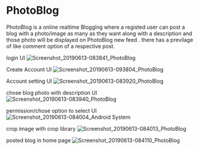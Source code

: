 # PhotoBlog 
PhotoBlog is a online realtime Blogging where a registed user can post a blog with a photo/image as many  as they want along with a description and those photo will be displayed on PhotoBlog new feed . there has a previlage of like comment option of a respective post.

login UI
![Screenshot_20190613-083841_PhotoBlog](https://user-images.githubusercontent.com/40673494/59400756-59b55400-8dba-11e9-98fa-2de4e56847a4.jpg)







Create Account UI
![Screenshot_20190613-093804_PhotoBlog](https://user-images.githubusercontent.com/40673494/59402220-3fca4000-8dbf-11e9-94fc-0ff049f280f4.jpg)



Account setting UI
![Screenshot_20190613-083920_PhotoBlog](https://user-images.githubusercontent.com/40673494/59400759-5a4dea80-8dba-11e9-9191-2bd1ba2f5c85.jpg)


chose blog photo with description UI
![Screenshot_20190613-083940_PhotoBlog](https://user-images.githubusercontent.com/40673494/59400761-5a4dea80-8dba-11e9-905e-81e2e3984064.jpg)


permission/chose option to select UI
![Screenshot_20190613-084004_Android System](https://user-images.githubusercontent.com/40673494/59400763-5ae68100-8dba-11e9-8f3a-23043f4055be.jpg)



crop image with crop library
![Screenshot_20190613-084013_PhotoBlog](https://user-images.githubusercontent.com/40673494/59400764-5ae68100-8dba-11e9-8699-7768d0a8e25b.jpg)




posted blog in home page
![Screenshot_20190613-084110_PhotoBlog](https://user-images.githubusercontent.com/40673494/59400768-5b7f1780-8dba-11e9-92ba-3e8f5eabb667.jpg)
